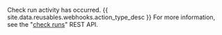 Check run activity has occurred. {{ site.data.reusables.webhooks.action_type_desc }} For more information, see the "[check runs](/v3/checks/runs/)" REST API.
